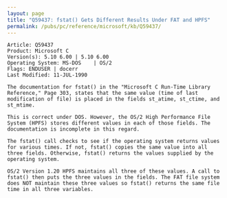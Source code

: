 ```yaml
---
layout: page
title: "Q59437: fstat() Gets Different Results Under FAT and HPFS"
permalink: /pubs/pc/reference/microsoft/kb/Q59437/
---
```


	Article: Q59437
	Product: Microsoft C
	Version(s): 5.10 6.00 | 5.10 6.00
	Operating System: MS-DOS    | OS/2
	Flags: ENDUSER | docerr
	Last Modified: 11-JUL-1990
	
	The documentation for fstat() in the "Microsoft C Run-Time Library
	Reference," Page 303, states that the same value (time of last
	modification of file) is placed in the fields st_atime, st_ctime, and
	st_mtime.
	
	This is correct under DOS. However, the OS/2 High Performance File
	System (HPFS) stores different values in each of those fields. The
	documentation is incomplete in this regard.
	
	The fstat() call checks to see if the operating system returns values
	for various times. If not, fstat() copies the same value into all
	three fields. Otherwise, fstat() returns the values supplied by the
	operating system.
	
	OS/2 Version 1.20 HPFS maintains all three of these values. A call to
	fstat() then puts the three values in the fields. The FAT file system
	does NOT maintain these three values so fstat() returns the same file
	time in all three variables.
